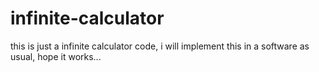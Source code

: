 # infinite-calculator
this is just a infinite calculator code, i will implement this in a software as usual, hope it works...
